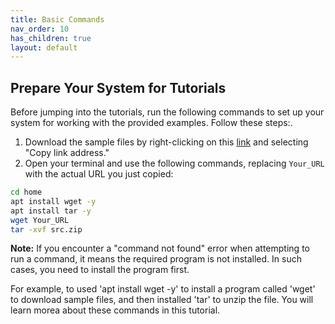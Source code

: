 ```yaml
---
title: Basic Commands
nav_order: 10
has_children: true
layout: default
---
```


## Prepare Your System for Tutorials

Before jumping into the tutorials, run the following commands to set up your system for working with the provided examples. 
Follow these steps:.

1. Download the sample files by right-clicking on this [link](./src/files.zip) and selecting "Copy link address."
2. Open your terminal and use the following commands, replacing `Your_URL` with the actual URL you just copied:

```bash
cd home
apt install wget -y
apt install tar -y
wget Your_URL
tar -xvf src.zip
```

**Note:** If you encounter a "command not found" error when attempting to run a command, it means the required program is not installed. In such cases, you need to install the program first.

For example, to used 'apt install wget -y' to install a program called 'wget' to download sample files, and then installed 'tar' to unzip the file. You will learn morea about these commands in this tutorial.

